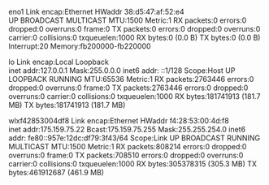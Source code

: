eno1      Link encap:Ethernet  HWaddr 38:d5:47:af:52:e4  
          UP BROADCAST MULTICAST  MTU:1500  Metric:1
          RX packets:0 errors:0 dropped:0 overruns:0 frame:0
          TX packets:0 errors:0 dropped:0 overruns:0 carrier:0
          collisions:0 txqueuelen:1000 
          RX bytes:0 (0.0 B)  TX bytes:0 (0.0 B)
          Interrupt:20 Memory:fb200000-fb220000 

lo        Link encap:Local Loopback  
          inet addr:127.0.0.1  Mask:255.0.0.0
          inet6 addr: ::1/128 Scope:Host
          UP LOOPBACK RUNNING  MTU:65536  Metric:1
          RX packets:2763446 errors:0 dropped:0 overruns:0 frame:0
          TX packets:2763446 errors:0 dropped:0 overruns:0 carrier:0
          collisions:0 txqueuelen:1000 
          RX bytes:181741913 (181.7 MB)  TX bytes:181741913 (181.7 MB)

wlxf42853004df8 Link encap:Ethernet  HWaddr f4:28:53:00:4d:f8  
          inet addr:175.159.75.22  Bcast:175.159.75.255  Mask:255.255.254.0
          inet6 addr: fe80::957e:12dc:df79:3f43/64 Scope:Link
          UP BROADCAST RUNNING MULTICAST  MTU:1500  Metric:1
          RX packets:808214 errors:0 dropped:0 overruns:0 frame:0
          TX packets:708510 errors:0 dropped:0 overruns:0 carrier:0
          collisions:0 txqueuelen:1000 
          RX bytes:305378315 (305.3 MB)  TX bytes:461912687 (461.9 MB)

